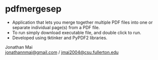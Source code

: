 # pdfmergesep
* Application that lets you merge together multiple PDF files into one or separate individual page(s) from a PDF file.  
* To run simply download executable file, and double click to run.  
* Developed using tktinker and PyPDF2 libraries.
  
  
  
  
Jonathan Mai  
jonathannmai@gmail.com / jmai2004@csu.fullerton.edu

